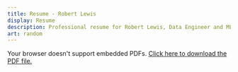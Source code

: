 ```yaml
---
title: Resume - Robert Lewis
display: Resume
description: Professional resume for Robert Lewis, Data Engineer and ML Engineer.
art: random
---
```


<!-- @layout-full-width -->
<div class="flex flex-col items-center max-w-3xl mx-auto mt-8">

  <div class="w-full bg-white dark:bg-gray-800 rounded-lg shadow-md p-4">
    <object
      data="/Robert_Lewis_Resume.pdf"
      type="application/pdf"
      class="w-full min-h-[800px]">
      <p class="text-center py-8">
        Your browser doesn't support embedded PDFs. 
        <a href="/Robert_Lewis_Resume.pdf" download class="text-primary hover:underline">
          Click here to download the PDF file.
        </a>
      </p>
    </object>
  </div>
</div>

